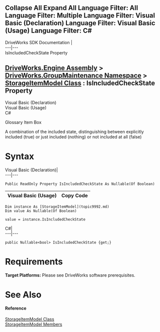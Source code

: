 Collapse All Expand All Language Filter: All  Language Filter: Multiple  Language Filter: Visual Basic (Declaration) Language Filter: Visual Basic (Usage) Language Filter: C#  
---  
DriveWorks SDK Documentation  |   
---|---  
IsIncludedCheckState Property   
  
[DriveWorks.Engine Assembly](topic2156.md) > [DriveWorks.GroupMaintenance Namespace](topic9628.md) > [StorageItemModel Class](topic9992.md) : IsIncludedCheckState Property  
---  
  
Visual Basic (Declaration)    
Visual Basic (Usage)    
C# 

Glossary Item Box

A combination of the included state, distinguishing between explicitly included (true) or just included (nothing) or not included at all (false) 

# Syntax

Visual Basic (Declaration)|   
---|---  
      
    
    Public ReadOnly Property IsIncludedCheckState As Nullable(Of Boolean)  
  
Visual Basic (Usage)| Copy Code  
---|---  
      
    
    Dim instance As [StorageItemModel](topic9992.md)
    Dim value As Nullable(Of Boolean)
     
    value = instance.IsIncludedCheckState  
  
C#|   
---|---  
      
    
    public Nullable<bool> IsIncludedCheckState {get;}  
  
# Requirements

**Target Platforms:** Please see DriveWorks software prerequisites.

# See Also

#### Reference

[StorageItemModel Class](topic9992.md)   
[StorageItemModel Members](topic9993.md)


